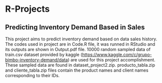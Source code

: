 # R-Projects

## Predicting Inventory Demand Based in Sales

This project aims to predict inventory demand based on data sales history. The codes used in project are in Code.R file, it was runned in RStudio and its outputs are shown in Output.pdf file. 10000 random sampled data of train.csv dataset provided by kaggle (https://www.kaggle.com/c/grupo-bimbo-inventory-demand/data) are used for this project accomplishment. These sampled data are found in dataset_project2.zip.
producto_tabla.zip and cliente_tabla.zip files contain the product names and client names corresponding to their IDs.
